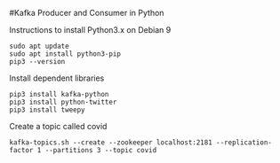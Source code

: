 #Kafka Producer and Consumer in Python

Instructions to install Python3.x on Debian 9
```
sudo apt update
sudo apt install python3-pip
pip3 --version

```

Install dependent libraries
```
pip3 install kafka-python
pip3 install python-twitter
pip3 install tweepy
```

Create a topic called covid
```
kafka-topics.sh --create --zookeeper localhost:2181 --replication-factor 1 --partitions 3 --topic covid
```

